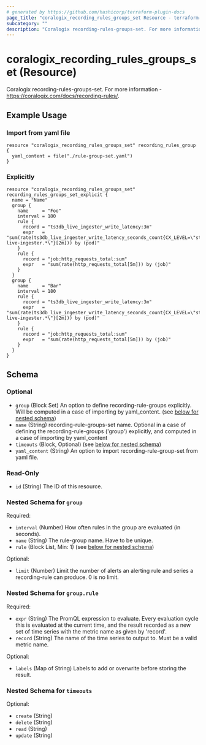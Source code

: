```yaml
---
# generated by https://github.com/hashicorp/terraform-plugin-docs
page_title: "coralogix_recording_rules_groups_set Resource - terraform-provider-coralogix"
subcategory: ""
description: "Coralogix recording-rules-groups-set. For more information - https://coralogix.com/docs/recording-rules/."
---
```


# coralogix_recording_rules_groups_set (Resource)

Coralogix recording-rules-groups-set. For more information - https://coralogix.com/docs/recording-rules/.

## Example Usage

### Import from yaml file
```hcl
resource "coralogix_recording_rules_groups_set" recording_rules_group {
  yaml_content = file("./rule-group-set.yaml")
}
```

### Explicitly

```hcl
resource "coralogix_recording_rules_groups_set" recording_rules_groups_set_explicit {
  name = "Name"
  group {
    name     = "Foo"
    interval = 180
    rule {
      record = "ts3db_live_ingester_write_latency:3m"
      expr   = "sum(rate(ts3db_live_ingester_write_latency_seconds_count{CX_LEVEL=\"staging\",pod=~\"ts3db-live-ingester.*\"}[2m])) by (pod)"
    }
    rule {
      record = "job:http_requests_total:sum"
      expr   = "sum(rate(http_requests_total[5m])) by (job)"
    }
  }
  group {
    name     = "Bar"
    interval = 180
    rule {
      record = "ts3db_live_ingester_write_latency:3m"
      expr   = "sum(rate(ts3db_live_ingester_write_latency_seconds_count{CX_LEVEL=\"staging\",pod=~\"ts3db-live-ingester.*\"}[2m])) by (pod)"
    }
    rule {
      record = "job:http_requests_total:sum"
      expr   = "sum(rate(http_requests_total[5m])) by (job)"
    }
  }
}
```

<!-- schema generated by tfplugindocs -->
## Schema

### Optional

- `group` (Block Set) An option to define recording-rule-groups explicitly. Will be computed in a case of importing by yaml_content. (see [below for nested schema](#nestedblock--group))
- `name` (String) recording-rule-groups-set name. Optional in a case of defining the recording-rule-groups ('group') explicitly, and computed in a case of importing by yaml_content
- `timeouts` (Block, Optional) (see [below for nested schema](#nestedblock--timeouts))
- `yaml_content` (String) An option to import recording-rule-group-set from yaml file.

### Read-Only

- `id` (String) The ID of this resource.

<a id="nestedblock--group"></a>
### Nested Schema for `group`

Required:

- `interval` (Number) How often rules in the group are evaluated (in seconds).
- `name` (String) The rule-group name. Have to be unique.
- `rule` (Block List, Min: 1) (see [below for nested schema](#nestedblock--group--rule))

Optional:

- `limit` (Number) Limit the number of alerts an alerting rule and series a recording-rule can produce. 0 is no limit.

<a id="nestedblock--group--rule"></a>
### Nested Schema for `group.rule`

Required:

- `expr` (String) The PromQL expression to evaluate. Every evaluation cycle this is evaluated at the current time, and the result recorded as a new set of time series with the metric name as given by 'record'.
- `record` (String) The name of the time series to output to. Must be a valid metric name.

Optional:

- `labels` (Map of String) Labels to add or overwrite before storing the result.



<a id="nestedblock--timeouts"></a>
### Nested Schema for `timeouts`

Optional:

- `create` (String)
- `delete` (String)
- `read` (String)
- `update` (String)


